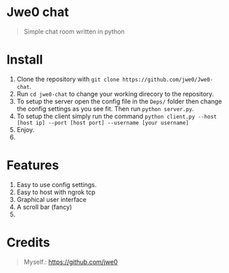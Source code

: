 # Jwe0 chat
> Simple chat room written in python

# Install
1. Clone the repository with `git clone https://github.com/jwe0/Jwe0-chat`.
2. Run `cd jwe0-chat` to change your working direcory to the repository.
3. To setup the server open the config file in the `Deps/` folder then change the config settings as you see fit. Then run `python server.py`.
4. To setup the client simply run the command `python client.py --host [host ip] --port [host port] --username [your username]`
5. Enjoy.
6. 
# Features
1. Easy to use config settings.
2. Easy to host with ngrok tcp
3. Graphical user interface
4. A scroll bar (fancy)
5. 

# Credits
> Myself.: https://github.com/jwe0
